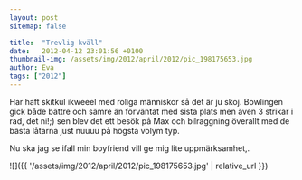 ```yaml
---
layout: post
sitemap: false

title:  "Trevlig kväll"
date:   2012-04-12 23:01:56 +0100
thumbnail-img: /assets/img/2012/april/2012/pic_198175653.jpg
author: Eva
tags: ["2012"]
---
```


Har haft skitkul ikweeel med roliga människor så det är ju skoj. Bowlingen gick både bättre och sämre än förväntat med sista plats men även 3 strikar i rad, det ni!;) sen blev det ett besök på Max och bilraggning överallt med de bästa låtarna just nuuuu på högsta volym typ. 

Nu ska jag se ifall min boyfriend vill ge mig lite uppmärksamhet,.

![]({{ '/assets/img/2012/april/2012/pic_198175653.jpg'  | relative_url }})

